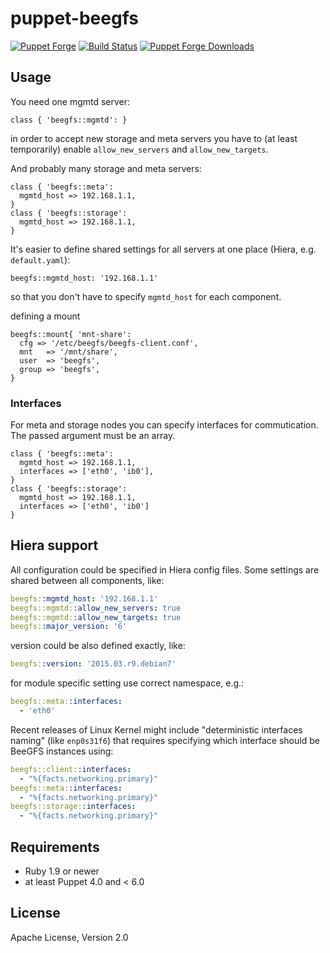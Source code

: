 # puppet-beegfs



[![Puppet
Forge](http://img.shields.io/puppetforge/v/deric/beegfs.svg)](https://forge.puppetlabs.com/deric/beegfs) [![Build Status](https://travis-ci.org/deric/puppet-beegfs.svg?branch=master)](https://travis-ci.org/deric/puppet-beegfs) [![Puppet Forge
Downloads](http://img.shields.io/puppetforge/dt/deric/beegfs.svg)](https://forge.puppetlabs.com/deric/beegfs/scores)

## Usage

You need one mgmtd server:

```puppet
class { 'beegfs::mgmtd': }
```
in order to accept new storage and meta servers you have to (at least temporarily) enable `allow_new_servers` and `allow_new_targets`.

And probably many storage and meta servers:
```puppet
class { 'beegfs::meta':
  mgmtd_host => 192.168.1.1,
}
class { 'beegfs::storage':
  mgmtd_host => 192.168.1.1,
}
```
It's easier to define shared settings for all servers at one place (Hiera, e.g. `default.yaml`):

```
beegfs::mgmtd_host: '192.168.1.1'
```
so that you don't have to specify `mgmtd_host` for each component.

defining a mount
```puppet
beegfs::mount{ 'mnt-share':
  cfg => '/etc/beegfs/beegfs-client.conf',
  mnt   => '/mnt/share',
  user  => 'beegfs',
  group => 'beegfs',
}
```

### Interfaces

For meta and storage nodes you can specify interfaces for commutication. The passed argument must be an array.

```puppet
class { 'beegfs::meta':
  mgmtd_host => 192.168.1.1,
  interfaces => ['eth0', 'ib0'],
}
class { 'beegfs::storage':
  mgmtd_host => 192.168.1.1,
  interfaces => ['eth0', 'ib0']
}
```

## Hiera support

All configuration could be specified in Hiera config files. Some settings
are shared between all components, like:

```yaml
beegfs::mgmtd_host: '192.168.1.1'
beegfs::mgmtd::allow_new_servers: true
beegfs::mgmtd::allow_new_targets: true
beegfs::major_version: '6'
```

version could be also defined exactly, like:
```yaml
beegfs::version: '2015.03.r9.debian7'
```

for module specific setting use correct namespace, e.g.:
```yaml
beegfs::meta::interfaces:
  - 'eth0'
```

Recent releases of Linux Kernel might include "deterministic interfaces naming" (like `enp0s31f6`) that requires specifying which interface should be BeeGFS instances using:

```yaml
beegfs::client::interfaces:
  - "%{facts.networking.primary}"
beegfs::meta::interfaces:
  - "%{facts.networking.primary}"
beegfs::storage::interfaces:
  - "%{facts.networking.primary}"
```

## Requirements

 * Ruby 1.9 or newer
 * at least Puppet 4.0 and < 6.0

## License

Apache License, Version 2.0
